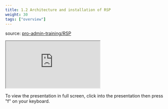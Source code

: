 ```yaml
---
title: 1.2 Architecture and installation of RSP
weight: 30
tags: ["overview"]
---
```


source: <a href="https://colorado.rstudio.com/rsc/pro-admin-training/RSP" target="_blank">pro-admin-training/RSP</a>
<!-- <div class="xaringan-column"> -->
<div class="responsive-container-xaringan">
  <div class="animated-r-wrapper">
    <div class="animated-r-vertical">
      <div class="animated-r-circle"></div>
    </div>
    <div class="animated-r-diagonal"></div>
  </div>
  <iframe 
    src="https://colorado.rstudio.com/rsc/pro-admin-training/RSP/01_b_install_rsp.html" 
        gesture="media"  allow="encrypted-media" allowfullscreen
        scrolling="no">
  </iframe>
</div>
<!-- </div> -->


To view the presentation in full screen, click into the presentation then press "f" on your keyboard.

